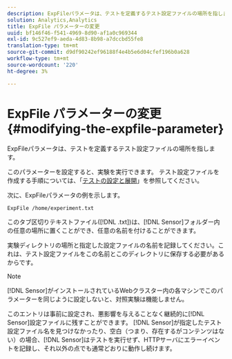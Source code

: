 ```yaml
---
description: ExpFileパラメータは、テストを定義するテスト設定ファイルの場所を指します。
solution: Analytics,Analytics
title: ExpFile パラメーターの変更
uuid: bf146f46-f541-4969-8d90-af1a0c969344
exl-id: 9c527ef9-aeda-4d83-8b98-a7dccbd55fe8
translation-type: tm+mt
source-git-commit: d9df90242ef96188f4e4b5e6d04cfef196b0a628
workflow-type: tm+mt
source-wordcount: '220'
ht-degree: 3%

---
```


# ExpFile パラメーターの変更{#modifying-the-expfile-parameter}

ExpFileパラメータは、テストを定義するテスト設定ファイルの場所を指します。

このパラメーターを設定すると、実験を実行できます。 テスト設定ファイルを作成する手順については、「[テストの設定と展開](../../../home/c-undst-ctrld-exp/t-crt-ctrld-exp/c-cnfg-dply-exp.md#concept-50f1de0242904698937bb72b3ea1b429)」を参照してください。

次に、ExpFileパラメータの例を示します。

```
ExpFile /home/experiment.txt
```

このタブ区切りテキストファイル([!DNL .txt])は、[!DNL Sensor]フォルダー内の任意の場所に置くことができ、任意の名前を付けることができます。

実験ディレクトリの場所と指定した設定ファイルの名前を記録してください。これは、テスト設定ファイルをこの名前とこのディレクトリに保存する必要があるからです。

>[!NOTE]
>
>[!DNL Sensor]がインストールされているWebクラスター内の各マシンでこのパラメーターを同じように設定しないと、対照実験は機能しません。

このエントリは事前に設定され、悪影響を与えることなく継続的に[!DNL Sensor]設定ファイルに残すことができます。 [!DNL Sensor]が指定したテスト設定ファイル名を見つけなかったり、空白（つまり、存在するがコンテンツはない）の場合、[!DNL Sensor]はテストを実行せず、HTTPサーバにエラーイベントを記録し、それ以外の点でも通常どおりに動作し続けます。

